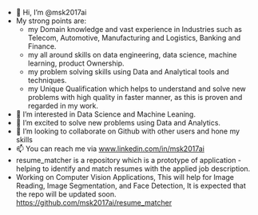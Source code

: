 - 👋 Hi, I’m @msk2017ai
- My strong points are:
    -   my Domain knowledge and vast experience in Industries such as Telecom,          Automotive, Manufacturing and Logistics, Banking and Finance.
    -   my all around skills on data engineering, data science, machine learning,  product Ownership.
    -   my problem solving skills using Data and Analytical tools and techniques.
    -   my Unique Qualification which helps to understand and solve new problems with high quality in faster manner, as this is proven and regarded in my work. 
- 👀 I’m interested in Data Science and Machine Leaning.
- 🌱 I’m excited to solve new problems using Data and Analytics.
- 💞️ I’m looking to collaborate on Github with other users and hone my skills
- 📫 You can reach me via www.linkedin.com/in/msk2017ai
-  resume_matcher is a repository which is a prototype of application - helping to identify and match resumes with the applied job description.
-  Working on Computer Vision Applications, This will help for Image Reading, Image Segmentation, and Face Detection, It is expected that the repo will be updated soon.
https://github.com/msk2017ai/resume_matcher

<!---
msk2017ai/msk2017ai is a ✨ special ✨ repository because its `README.md` (this file) appears on your GitHub profile.
You can click the Preview link to take a look at your changes.
--->


